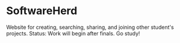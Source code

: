# SoftwareHerd
Website for creating, searching, sharing, and joining other student's projects.
Status: Work will begin after finals. Go study!

